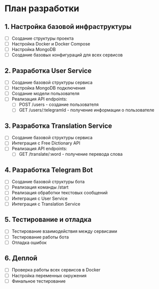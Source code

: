 # План разработки

## 1. Настройка базовой инфраструктуры
- [ ] Создание структуры проекта
- [ ] Настройка Docker и Docker Compose
- [ ] Настройка MongoDB
- [ ] Создание базовых конфигураций для всех сервисов

## 2. Разработка User Service
- [ ] Создание базовой структуры сервиса
- [ ] Настройка MongoDB подключения
- [ ] Создание модели пользователя
- [ ] Реализация API endpoints:
  - [ ] POST /users - создание пользователя
  - [ ] GET /users/:telegramId - получение информации о пользователе

## 3. Разработка Translation Service
- [ ] Создание базовой структуры сервиса
- [ ] Интеграция с Free Dictionary API
- [ ] Реализация API endpoints:
  - [ ] GET /translate/:word - получение перевода слова

## 4. Разработка Telegram Bot
- [ ] Создание базовой структуры бота
- [ ] Реализация команды /start
- [ ] Реализация обработки текстовых сообщений
- [ ] Интеграция с User Service
- [ ] Интеграция с Translation Service

## 5. Тестирование и отладка
- [ ] Тестирование взаимодействия между сервисами
- [ ] Тестирование работы бота
- [ ] Отладка ошибок

## 6. Деплой
- [ ] Проверка работы всех сервисов в Docker
- [ ] Настройка переменных окружения
- [ ] Финальное тестирование 